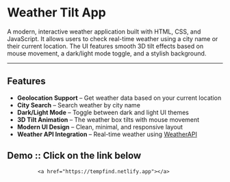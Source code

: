#  Weather Tilt App

A modern, interactive weather application built with HTML, CSS, and JavaScript. It allows users to check real-time weather using a city name or their current location. The UI features smooth 3D tilt effects based on mouse movement, a dark/light mode toggle, and a stylish background.

---

##  Features

-  **Geolocation Support** – Get weather data based on your current location
-  **City Search** – Search weather by city name
-  **Dark/Light Mode** – Toggle between dark and light UI themes
-  **3D Tilt Animation** – The weather box tilts with mouse movement
-  **Modern UI Design** – Clean, minimal, and responsive layout
-  **Weather API Integration** – Real-time weather using [WeatherAPI](https://www.weatherapi.com/)


## Demo ::  Click on the link below 
              <a href="https://tempfind.netlify.app"></a>
